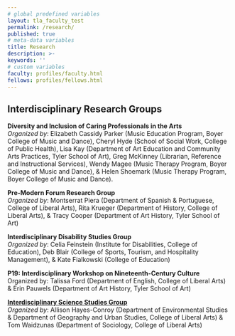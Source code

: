 ```yaml
---
# global predefined variables
layout: tla_faculty_test
permalink: /research/
published: true
# meta-data variables
title: Research
description: >-
keywords: ''
# custom variables
faculty: profiles/faculty.html
fellows: profiles/fellows.html
---
```


## Interdisciplinary Research Groups

**Diversity and Inclusion of Caring Professionals in the Arts**<br>
_Organized by_: Elizabeth Cassidy Parker (Music Education Program, Boyer College of Music and Dance), Cheryl Hyde (School of Social Work, College of Public Health), Lisa Kay (Department of Art Education and Community Arts Practices, Tyler School of Art), Greg McKinney (Librarian, Reference and Instructional Services),  Wendy Magee (Music Therapy Program, Boyer College of Music and Dance), & Helen Shoemark (Music Therapy Program, Boyer College of Music and Dance).

**Pre-Modern Forum Research Group**<br>
_Organized by_: Montserrat Piera  (Department of Spanish & Portuguese, College of Liberal Arts), Rita Krueger (Department of History, College of Liberal Arts), & Tracy Cooper (Department of Art History, Tyler School of Art)

**Interdisciplinary Disability Studies Group**<br>
_Organized by_: Celia Feinstein (Institute for Disabilities, College of Education), Deb Blair (College of Sports, Tourism, and Hospitality Management), & Kate Fialkowski (College of Education)

**P19: Interdisciplinary Workshop on Nineteenth-Century Culture**<br> 
Organized by: Talissa Ford (Department of English, College of Liberal Arts) & Erin Pauwels (Department of Art History, Tyler School of Art)  

**[Interdisciplinary Science Studies Group](https://sites.temple.edu/stsnetwork/)**  
_Organized by_: Allison Hayes-Conroy (Department of Environmental Studies & Department of Geography and Urban Studies, College of Liberal Arts) & Tom Waidzunas (Department of Sociology, College of Liberal Arts) 
